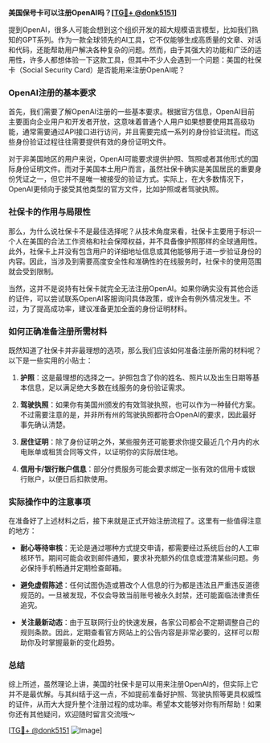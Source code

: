 **美国保号卡可以注册OpenAI吗？[[TG💪+ @donk5151](https://t.me/s/donk5151)]**

提到OpenAI，很多人可能会想到这个组织开发的超大规模语言模型，比如我们熟知的GPT系列。作为一款全球领先的AI工具，它不仅能够生成高质量的文章、对话和代码，还能帮助用户解决各种复杂的问题。然而，由于其强大的功能和广泛的适用性，许多人都想体验一下这款工具，但其中不少人会遇到一个问题：美国的社保卡（Social Security Card）是否能用来注册OpenAI呢？

### OpenAI注册的基本要求

首先，我们需要了解OpenAI注册的一些基本要求。根据官方信息，OpenAI目前主要面向企业用户和开发者开放，这意味着普通个人用户如果想要使用其高级功能，通常需要通过API接口进行访问，并且需要完成一系列的身份验证流程。而这些身份验证过程往往需要提供有效的身份证明文件。

对于非美国地区的用户来说，OpenAI可能要求提供护照、驾照或者其他形式的国际身份证明文件。而对于美国本土用户而言，虽然社保卡确实是美国居民的重要身份凭证之一，但它并不是唯一被接受的验证方式。实际上，在大多数情况下，OpenAI更倾向于接受其他类型的官方文件，比如护照或者驾驶执照。

### 社保卡的作用与局限性

那么，为什么说社保卡不是最佳选择呢？从技术角度来看，社保卡主要用于标识一个人在美国的合法工作资格和社会保障权益，并不具备像护照那样的全球通用性。此外，社保卡上并没有包含用户的详细地址信息或其他能够用于进一步验证身份的内容。因此，当涉及到需要高度安全性和准确性的在线服务时，社保卡的使用范围就会受到限制。

当然，这并不是说持有社保卡就完全无法注册OpenAI。如果你确实没有其他合适的证件，可以尝试联系OpenAI客服询问具体政策，或许会有例外情况发生。不过，为了提高成功率，建议准备更加全面的身份证明材料。

### 如何正确准备注册所需材料

既然知道了社保卡并非最理想的选项，那么我们应该如何准备注册所需的材料呢？以下是一些实用的小贴士：

1. **护照**：这是最理想的选择之一。护照包含了你的姓名、照片以及出生日期等基本信息，足以满足绝大多数在线服务的身份验证需求。
   
2. **驾驶执照**：如果你有美国州颁发的有效驾驶执照，也可以作为一种替代方案。不过需要注意的是，并非所有州的驾驶执照都符合OpenAI的要求，因此最好事先确认清楚。

3. **居住证明**：除了身份证明之外，某些服务还可能要求你提交最近几个月内的水电账单或租赁合同等文件，以证明你的实际居住地。

4. **信用卡/银行账户信息**：部分付费服务可能会要求绑定一张有效的信用卡或银行账户，以便日后扣款使用。

### 实际操作中的注意事项

在准备好了上述材料之后，接下来就是正式开始注册流程了。这里有一些值得注意的地方：

- **耐心等待审核**：无论是通过哪种方式提交申请，都需要经过系统后台的人工审核环节。期间可能会收到邮件通知，要求补充额外的信息或澄清某些问题。务必保持手机畅通并定期检查邮箱。
  
- **避免虚假陈述**：任何试图伪造或篡改个人信息的行为都是违法且严重违反道德规范的。一旦被发现，不仅会导致当前账号被永久封禁，还可能面临法律责任追究。

- **关注最新动态**：由于互联网行业的快速发展，各家公司都会不定期调整自己的规则条款。因此，定期查看官方网站上的公告内容是非常必要的，这样可以帮助你及时掌握最新的变化趋势。

### 总结

综上所述，虽然理论上讲，美国的社保卡是可以用来注册OpenAI的，但实际上它并不是最优解。与其纠结于这一点，不如提前准备好护照、驾驶执照等更具权威性的证件，从而大大提升整个注册过程的成功率。希望本文能够对你有所帮助！如果你还有其他疑问，欢迎随时留言交流哦～

[[TG💪+ @donk5151](https://t.me/s/donk5151) ![Image](https://i.postimg.cc/rwNCRYN7/Snipaste-2025-04-30-17-27-05.png)]